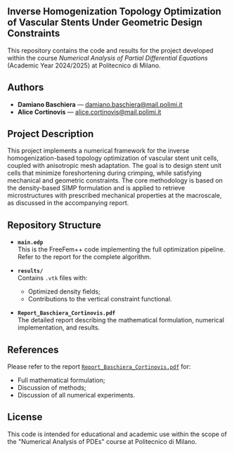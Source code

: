 ## Inverse Homogenization Topology Optimization of Vascular Stents Under Geometric Design Constraints

This repository contains the code and results for the project developed within the course *Numerical Analysis of Partial Differential Equations* (Academic Year 2024/2025) at Politecnico di Milano.

## Authors

- **Damiano Baschiera** — damiano.baschiera@mail.polimi.it  
- **Alice Cortinovis** — alice.cortinovis@mail.polimi.it

## Project Description

This project implements a numerical framework for the inverse homogenization-based topology optimization of vascular stent unit cells, coupled with anisotropic mesh adaptation. The goal is to design stent unit cells that minimize foreshortening during crimping, while satisfying mechanical and geometric constraints. The core methodology is based on the density-based SIMP formulation and is applied to retrieve microstructures with prescribed mechanical properties at the macroscale, as discussed in the accompanying report.

## Repository Structure

- **`main.edp`**  
  This is the FreeFem++ code implementing the full optimization pipeline. Refer to the report for the complete algorithm.

- **`results/`**  
  Contains `.vtk` files with:
  - Optimized density fields;
  - Contributions to the vertical constraint functional.

- **`Report_Baschiera_Cortinovis.pdf`**  
  The detailed report describing the mathematical formulation, numerical implementation, and results.  

## References

Please refer to the report [`Report_Baschiera_Cortinovis.pdf`](./Report_Baschiera_Cortinovis.pdf) for:
- Full mathematical formulation;
- Discussion of methods;
- Discussion of all numerical experiments.


## License

This code is intended for educational and academic use within the scope of the "Numerical Analysis of PDEs" course at Politecnico di Milano.
